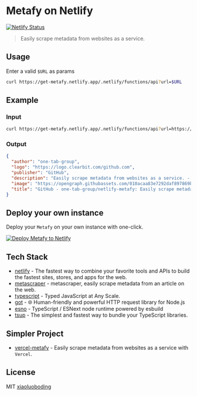 # Metafy on Netlify

[![Netlify Status](https://api.netlify.com/api/v1/badges/437d00e8-11ad-45f9-b48d-425f6f66ba7a/deploy-status)](https://app.netlify.com/sites/get-metafy/deploys)

> Easily scrape metadata from websites as a service.

## Usage

Enter a valid `$URL` as params

```bash
curl https://get-metafy.netlify.app/.netlify/functions/api?url=$URL
```

## Example

### Input

```bash
curl https://get-metafy.netlify.app/.netlify/functions/api?url=https://github.com/one-tab-group/netlify-metafy
```

### Output

```json
{
  "author": "one-tab-group",
  "logo": "https://logo.clearbit.com/github.com",
  "publisher": "GitHub",
  "description": "Easily scrape metadata from websites as a service. - GitHub - one-tab-group/netlify-metafy: Easily scrape metadata from websites as a service.",
  "image": "https://opengraph.githubassets.com/010acaa83e7292daf897869b2824afbc1128675c4cbbc3b404f71e2849562e71/one-tab-group/netlify-metafy",
  "title": "GitHub - one-tab-group/netlify-metafy: Easily scrape metadata from websites as a service."
}
```

## Deploy your own instance

Deploy your `Metafy` on your own instance with one-click.

[![Deploy Metafy to Netlify](https://www.netlify.com/img/deploy/button.svg)](https://app.netlify.com/start/deploy?repository=https://github.com/one-tab-group/netlify-metafy)

## Tech Stack

- [netlify](https://netlify.com/) - The fastest way to combine your favorite tools and APIs to build the fastest sites, stores, and apps for the web.
- [metascraper](https://metascraper.js.org/) - metascraper, easily scrape metadata from an article on the web.
- [typescript](https://www.typescriptlang.org/) - Typed JavaScript at Any Scale.
- [got](https://github.com/sindresorhus/got) - 🌐 Human-friendly and powerful HTTP request library for Node.js
- [esno](https://github.com/antfu/esno) - TypeScript / ESNext node runtime powered by esbuild
- [tsup](https://github.com/egoist/esno) - The simplest and fastest way to bundle your TypeScript libraries.

## Simpler Project

- [vercel-metafy](https://github.com/one-tab-group/metafy) - Easily scrape metadata from websites as a service with `Vercel`.

## License

MIT [xiaoluoboding](https://github.com/xiaoluoboding)
